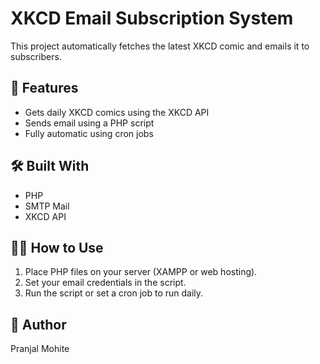 # XKCD Email Subscription System

This project automatically fetches the latest XKCD comic and emails it to subscribers.

## 🔧 Features
- Gets daily XKCD comics using the XKCD API
- Sends email using a PHP script
- Fully automatic using cron jobs

## 🛠 Built With
- PHP
- SMTP Mail
- XKCD API

## 👨‍💻 How to Use
1. Place PHP files on your server (XAMPP or web hosting).
2. Set your email credentials in the script.
3. Run the script or set a cron job to run daily.

## 📌 Author
Pranjal Mohite
